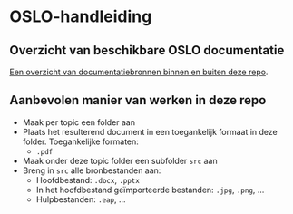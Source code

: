 # OSLO-handleiding

## Overzicht van beschikbare OSLO documentatie
[Een overzicht van documentatiebronnen binnen en buiten deze repo](Overzicht.pdf).

## Aanbevolen manier van werken in deze repo
* Maak per topic een folder aan
* Plaats het resulterend document in een toegankelijk formaat in deze folder. Toegankelijke formaten:
  * `.pdf`
* Maak onder deze topic folder een subfolder `src` aan
* Breng in `src` alle bronbestanden aan:
  * Hoofdbestand: `.docx`, `.pptx`
  * In het hoofdbestand geïmporteerde bestanden: `.jpg`, `.png`, ...
  * Hulpbestanden: `.eap`, ...
  
